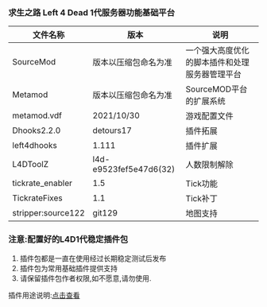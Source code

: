 ### 求生之路 Left 4 Dead 1代服务器功能基础平台

| 文件名称| 版本 | 说明 |
|-|-|-|
| SourceMod | 版本以压缩包命名为准 | 一个强大高度优化的脚本插件和处理服务器管理平台|
| Metamod | 版本以压缩包命名为准 | SourceMOD平台的扩展系统|
| metamod.vdf | 2021/10/30 | 游戏配置文件
| Dhooks2.2.0 | detours17 | 插件拓展
| left4dhooks | 1.111 | 插件扩展
| L4DToolZ | l4d-e9523fef5e47d6(32)|人数限制解除
| tickrate_enabler | 1.5 |Tick功能
| TickrateFixes | 1.1 | Tick补丁
| stripper:source122 | git129 | 地图支持



### 注意:配置好的L4D1代稳定插件包
1. 插件包都是一直在使用经过长期稳定测试后发布
2. 插件包为常用基础插件提供支持
3. 请保留插件包作者权限,如不愿意,请勿使用.

插件用途说明:[点击查看](https://zb.my.to:5001/d/s/qKBGYjQnthFb3iDwNzn9Q6biQ0zdMzWg/cRFGFHSP-BDjllZmA7vf7ZzLI0pudH-M-1bMAD42D1Ak)